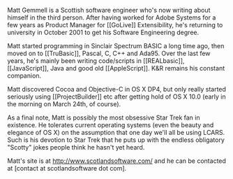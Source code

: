 Matt Gemmell is a Scottish software engineer who's now writing about himself in the third person. After having worked for Adobe Systems for a few years as Product Manager for [[GoLive]] Extensibility, he's returning to university in October 2001 to get his Software Engineering degree.

Matt started programming in Sinclair Spectrum BASIC a long time ago, then moved on to [[TruBasic]], Pascal, C, C++ and Ada95. Over the last few years, he's mainly been writing code/scripts in [[REALbasic]], [[JavaScript]], Java and good old [[AppleScript]]. K&R remains his constant companion.

Matt discovered Cocoa and Objective-C in OS X DP4, but only really started seriously using [[ProjectBuilder]] etc after getting hold of OS X 10.0 (early in the morning on March 24th, of course).

As a final note, Matt is possibly the most obsessive Star Trek fan in existence. He tolerates current operating systems (even the beauty and elegance of OS X) on the assumption that one day we'll all be using LCARS. Such is his devotion to Star Trek that he puts up with the endless obligatory "Scotty" jokes people think he hasn't yet heard.

Matt's site is at http://www.scotlandsoftware.com/ and he can be contacted at [contact at scotlandsoftware dot com].